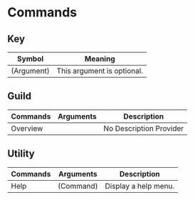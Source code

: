 # Commands

## Key
| Symbol     | Meaning                    |
| ---------- | -------------------------- |
| (Argument) | This argument is optional. |

## Guild
| Commands | Arguments | Description             |
| -------- | --------- | ----------------------- |
| Overview | <none>    | No Description Provider |

## Utility
| Commands | Arguments | Description          |
| -------- | --------- | -------------------- |
| Help     | (Command) | Display a help menu. |


